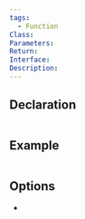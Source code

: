 ```yaml
---
tags:
  - Function
Class: 
Parameters: 
Return: 
Interface: 
Description:
---
```


## Declaration

```cpp
```

## Example

```cpp
```

## Options
- 
